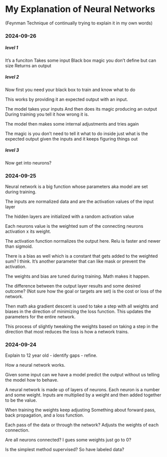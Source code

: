 # My Explanation of Neural Networks

(Feynman Technique of continually trying to explain it in my own words)


### 2024-09-26
##### level 1

It’s a funciton
Takes some input
Black box magic you don’t define but can size
Returns an output

##### level 2

Now first you need your black box to train and know what to do

This works by providing it an expected output with an input.

The model takes your inputs
And then does its magic producing an output
During training you tell it how wrong it is.

The model then makes some internal adjustments and tries again

The magic is you don’t need to tell it what to do inside just what is the expected output given the inputs and it keeps figuring things out

##### level 3
Now get into neurons?




### 2024-09-25 
Neural network is a big function whose parameters aka model are set during training.

The inputs are normalized data and are the activation values of the input layer

The hidden layers are initialized with a random activation value

Each neurons value is the weighted sum of the connecting neurons activation x its weight. 

The activation function normalizes the output here. Relu is faster and newer than sigmoid.

There is a bias as well which is a constant that gets added to the weighted sum? I think. It’s another parameter that can like mask or prevent the activation.

The weights and bias are tuned during training. Math makes it happen. 

The difference between the output layer results and some desired outcome? (Not sure how the goal or targets are set) is the cost or loss of the network.

Then math aka gradient descent is used to take a step with all weights and biases in the direction of minimizing the loss function. This updates the parameters for the entire network.

This process of slightly tweaking the weights based on taking a step in the direction that most reduces the loss is how a network trains.

### 2024-09-24
Explain to 12 year old - identify gaps - refine.

How a neural network works.

Given some input can we have a model predict the output without us telling the model how to behave.

A neural network is made up of layers of neurons.
Each neuron is a number and some weight.
Inputs are multiplied by a weight and then added together to be the value.

When training the weights keep adjusting 
Something about forward pass, back propagation, and a loss function.

Each pass of the data or through the network? Adjusts the weights of each connection.

Are all neurons connected? I gues some weights just go to 0?

Is the simplest method supervised? So have labeled data?